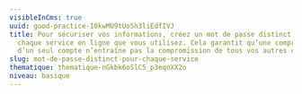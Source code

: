 ```yaml
---
visibleInCms: true
uuid: good-practice-I0kwMU9tUo5h3liEdfIVJ
title: Pour sécuriser vos informations, créez un mot de passe distinct pour
  chaque service en ligne que vous utilisez. Cela garantit qu’une compromission
  d’un seul compte n’entraîne pas la compromission de tous vos autres comptes.
slug: mot-de-passe-distinct-pour-chaque-service
thematique: thematique-nGkbk6oSlC5_p3eqoXX2o
niveau: basique
---
```

